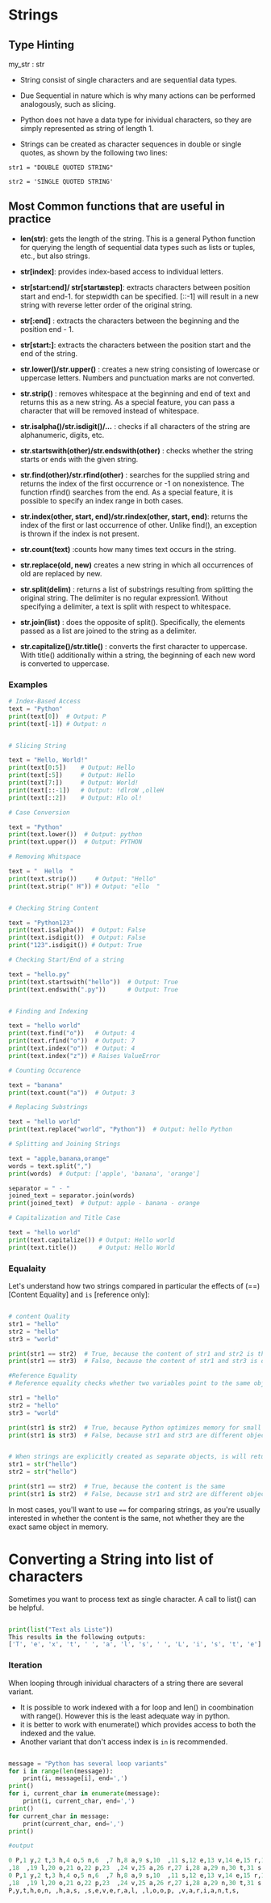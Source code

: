 # Strings 

## Type Hinting 

my_str : str

- String consist of single characters and are sequential data types.

- Due Sequential in nature  which is why many actions can be performed analogously, such as slicing.

- Python does not have a data type for inividual characters, so they are simply represented as string of length 1.

- Strings can be created as character sequences in double or single quotes, as shown by the following two lines:

`str1 = "DOUBLE QUOTED STRING"`

`str2 = 'SINGLE QUOTED STRING'`


## Most Common functions that are useful in practice

- **len(str)**: gets the length of the string. This is a general Python function for querying the length of sequential data types such as lists or tuples, etc., but also strings.


- **str[index]**: provides index-based access to individual letters.
- **str[start:end]/ str[start:end:step]**: extracts characters between position start and end-1. for stepwidth can be specified. [::-1] will result in a new string with reverse letter order of the original string.
- **str[:end]** : extracts the characters between the beginning and the position end - 1.
- **str[start:]**: extracts the characters between the position start and the end of the string.
- **str.lower()/str.upper()** : creates a new string consisting of lowercase or uppercase letters. Numbers and punctuation marks are not converted.
- **str.strip()** : removes whitespace at the beginning and end of text and returns this as a new string. As a special feature, you can pass a character that will be removed instead of whitespace.
- **str.isalpha()/str.isdigit()/...** :  checks if all characters of the string are alphanumeric, digits, etc.
- **str.startswith(other)/str.endswith(other)** : checks whether the string starts or ends with the given string.
- **str.find(other)/str.rfind(other)** : searches for the supplied string and returns the index of the first occurrence or -1 on nonexistence. The function rfind() searches from the end. As a special feature, it is possible to specify an index range in both cases.
- **str.index(other, start, end)/str.rindex(other, start, end)**: returns the index of the first or last occurrence of other. Unlike find(), an exception is thrown if the index is not present.
- **str.count(text)** :counts how many times text occurs in the string.
- **str.replace(old, new)** creates a new string in which all occurrences of old are replaced by new.
- **str.split(delim)** : returns a list of substrings resulting from splitting the original string. The delimiter is no regular expression1. Without specifying a delimiter, a text is split with respect to whitespace.
- **str.join(list)** :  does the opposite of split(). Specifically, the elements passed as a list are joined to the string as a delimiter.
- **str.capitalize()/str.title()** : converts the first character to uppercase. With title() additionally within a string, the beginning
of each new word is converted to uppercase.


### Examples 

```python
# Index-Based Access
text = "Python"
print(text[0])  # Output: P
print(text[-1]) # Output: n


# Slicing String

text = "Hello, World!"
print(text[0:5])    # Output: Hello
print(text[:5])     # Output: Hello
print(text[7:])     # Output: World!
print(text[::-1])   # Output: !dlroW ,olleH
print(text[::2])    # Output: Hlo ol!

# Case Conversion

text = "Python"
print(text.lower())  # Output: python
print(text.upper())  # Output: PYTHON

# Removing Whitspace

text = "  Hello  "
print(text.strip())     # Output: "Hello"
print(text.strip(" H")) # Output: "ello  "


# Checking String Content

text = "Python123"
print(text.isalpha())  # Output: False
print(text.isdigit())  # Output: False
print("123".isdigit()) # Output: True

# Checking Start/End of a string 

text = "hello.py"
print(text.startswith("hello"))  # Output: True
print(text.endswith(".py"))      # Output: True


# Finding and Indexing 

text = "hello world"
print(text.find("o"))   # Output: 4
print(text.rfind("o"))  # Output: 7
print(text.index("o"))  # Output: 4
print(text.index("z")) # Raises ValueError

# Counting Occurence

text = "banana"
print(text.count("a"))  # Output: 3

# Replacing Substrings

text = "hello world"
print(text.replace("world", "Python"))  # Output: hello Python

# Splitting and Joining Strings

text = "apple,banana,orange"
words = text.split(",")
print(words)  # Output: ['apple', 'banana', 'orange']

separator = " - "
joined_text = separator.join(words)
print(joined_text)  # Output: apple - banana - orange

# Capitalization and Title Case 

text = "hello world"
print(text.capitalize()) # Output: Hello world
print(text.title())      # Output: Hello World

```

### Equalaity 

Let's understand how two strings compared  in particular the effects of (==)[Content Equality] and `is` [reference only]:

```python

# content Quality
str1 = "hello"
str2 = "hello"
str3 = "world"

print(str1 == str2)  # True, because the content of str1 and str2 is the same
print(str1 == str3)  # False, because the content of str1 and str3 is different

#Reference Equality 
# Reference equality checks whether two variables point to the same object in memory.

str1 = "hello"
str2 = "hello"
str3 = "world"

print(str1 is str2)  # True, because Python optimizes memory for small strings and reuses the same object
print(str1 is str3)  # False, because str1 and str3 are different objects in memory


# When strings are explicitly created as separate objects, is will return False.
str1 = str("hello")
str2 = str("hello")

print(str1 == str2)  # True, because the content is the same
print(str1 is str2)  # False, because str1 and str2 are different objects in memory

```

In most cases, you'll want to use `==` for comparing strings, as you're usually interested in whether the content is the same, not whether they are the exact same object in memory.


# Converting a String into list of characters

Sometimes you want to process text as single character. A call to list() can be helpful.

```python

print(list("Text als Liste"))
This results in the following outputs:
['T', 'e', 'x', 't', ' ', 'a', 'l', 's', ' ', 'L', 'i', 's', 't', 'e']
```

### Iteration

When looping through inividual characters of a string there are several variant.

- It is possible to work indexed with a for loop and len() in coombination with range(). However this is the least adequate way in python.
- it is better  to work with enumerate() which provides access to both the indexed and the value.
- Another variant that don't access index  is  `in` is recommended.

```python

message = "Python has several loop variants"
for i in range(len(message)):
    print(i, message[i], end=',')
print()
for i, current_char in enumerate(message):
    print(i, current_char, end=',')
print()
for current_char in message:
    print(current_char, end=',')
print()

#output 

0 P,1 y,2 t,3 h,4 o,5 n,6  ,7 h,8 a,9 s,10  ,11 s,12 e,13 v,14 e,15 r,16 a,17 l
,18  ,19 l,20 o,21 o,22 p,23  ,24 v,25 a,26 r,27 i,28 a,29 n,30 t,31 s,
0 P,1 y,2 t,3 h,4 o,5 n,6  ,7 h,8 a,9 s,10  ,11 s,12 e,13 v,14 e,15 r,16 a,17 l
,18  ,19 l,20 o,21 o,22 p,23  ,24 v,25 a,26 r,27 i,28 a,29 n,30 t,31 s,
P,y,t,h,o,n, ,h,a,s, ,s,e,v,e,r,a,l, ,l,o,o,p, ,v,a,r,i,a,n,t,s,

```

